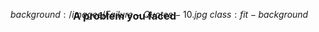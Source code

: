 $background:/images/Failure-Quotes-10.jpg$
$class:fit-background$

<h3 class="right" style="margin: -30px 100px">
  A problem you faced
</h3>


